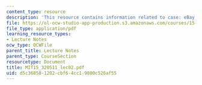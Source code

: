 ```yaml
---
content_type: resource
description: 'This resource contains information related to case: eBay.'
file: https://ol-ocw-studio-app-production.s3.amazonaws.com/courses/15-320-strategic-organizational-design-spring-2011/d5c368581202cbf64cc19800c526af55_MIT15_320S11_lec02.pdf
file_type: application/pdf
learning_resource_types:
- Lecture Notes
ocw_type: OCWFile
parent_title: Lecture Notes
parent_type: CourseSection
resourcetype: Document
title: MIT15_320S11_lec02.pdf
uid: d5c36858-1202-cbf6-4cc1-9800c526af55
---
```


